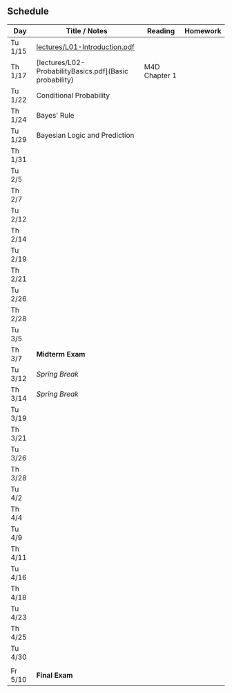 ## Schedule

| Day     | Title / Notes                                           | Reading       | Homework |
|---------|---------------------------------------------------------|---------------|----------|
| Tu 1/15 | [lectures/L01-Introduction.pdf](Introduction)           |               |          |
| Th 1/17 | [lectures/L02-ProbabilityBasics.pdf](Basic probability) | M4D Chapter 1 |          |
| Tu 1/22 | Conditional Probability               |         |          |
| Th 1/24 | Bayes' Rule                           |         |          |
| Tu 1/29 | Bayesian Logic and Prediction         |         |          |
| Th 1/31 |               |         |          |
| Tu 2/5  |               |         |          |
| Th 2/7  |               |         |          |
| Tu 2/12 |               |         |          |
| Th 2/14 |               |         |          |
| Tu 2/19 |               |         |          |
| Th 2/21 |               |         |          |
| Tu 2/26 |               |         |          |
| Th 2/28 |               |         |          |
| Tu 3/5  |               |         |          |
| Th 3/7  | **Midterm Exam**                      |         |          |
| Tu 3/12 | *Spring Break*                        |         |          |
| Th 3/14 | *Spring Break*                        |         |          |
| Tu 3/19 |               |         |          |
| Th 3/21 |               |         |          |
| Tu 3/26 |               |         |          |
| Th 3/28 |               |         |          |
| Tu 4/2  |               |         |          |
| Th 4/4  |               |         |          |
| Tu 4/9  |               |         |          |
| Th 4/11 |               |         |          |
| Tu 4/16 |               |         |          |
| Th 4/18 |               |         |          |
| Tu 4/23 |               |         |          |
| Th 4/25 |               |         |          |
| Tu 4/30 |               |         |          |
|         |               |         |          |
| Fr 5/10 | **Final Exam**                        |         |          |
